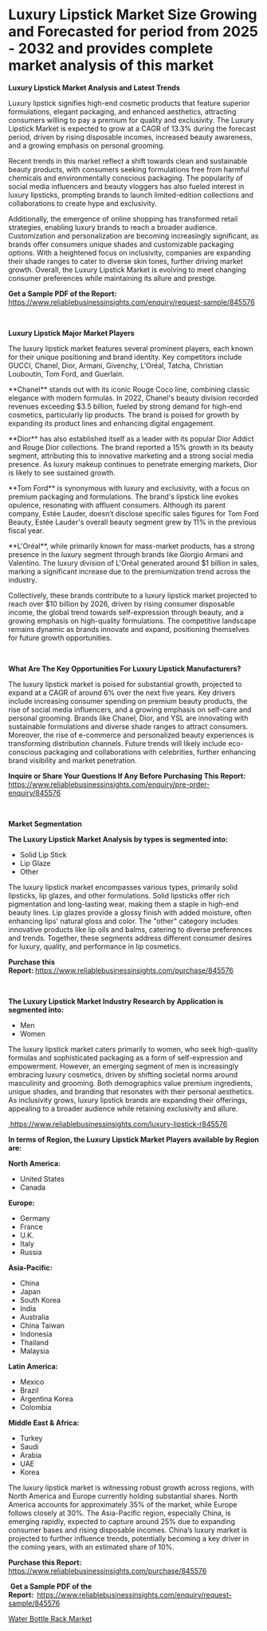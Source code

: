 <p><h1>Luxury Lipstick Market Size Growing and Forecasted for period from 2025 - 2032 and provides complete market analysis of this market</h1></p><p><strong>Luxury Lipstick Market Analysis and Latest Trends</strong></p>
<p><p>Luxury lipstick signifies high-end cosmetic products that feature superior formulations, elegant packaging, and enhanced aesthetics, attracting consumers willing to pay a premium for quality and exclusivity. The Luxury Lipstick Market is expected to grow at a CAGR of 13.3% during the forecast period, driven by rising disposable incomes, increased beauty awareness, and a growing emphasis on personal grooming.</p><p>Recent trends in this market reflect a shift towards clean and sustainable beauty products, with consumers seeking formulations free from harmful chemicals and environmentally conscious packaging. The popularity of social media influencers and beauty vloggers has also fueled interest in luxury lipsticks, prompting brands to launch limited-edition collections and collaborations to create hype and exclusivity.</p><p>Additionally, the emergence of online shopping has transformed retail strategies, enabling luxury brands to reach a broader audience. Customization and personalization are becoming increasingly significant, as brands offer consumers unique shades and customizable packaging options. With a heightened focus on inclusivity, companies are expanding their shade ranges to cater to diverse skin tones, further driving market growth. Overall, the Luxury Lipstick Market is evolving to meet changing consumer preferences while maintaining its allure and prestige.</p></p>
<p><strong>Get a Sample PDF of the Report:&nbsp;</strong> <a href="https://www.reliablebusinessinsights.com/enquiry/request-sample/845576?utm_campaign=3116&utm_medium=2&utm_source=Github&utm_content=ia&utm_term=04042025&utm_id=luxury-lipstick">https://www.reliablebusinessinsights.com/enquiry/request-sample/845576</a></p>
<p>&nbsp;</p>
<p><strong>Luxury Lipstick Major Market Players</strong></p>
<p><p>The luxury lipstick market features several prominent players, each known for their unique positioning and brand identity. Key competitors include GUCCI, Chanel, Dior, Armani, Givenchy, L'Oréal, Tatcha, Christian Louboutin, Tom Ford, and Guerlain.</p><p>**Chanel** stands out with its iconic Rouge Coco line, combining classic elegance with modern formulas. In 2022, Chanel's beauty division recorded revenues exceeding $3.5 billion, fueled by strong demand for high-end cosmetics, particularly lip products. The brand is poised for growth by expanding its product lines and enhancing digital engagement.</p><p>**Dior** has also established itself as a leader with its popular Dior Addict and Rouge Dior collections. The brand reported a 15% growth in its beauty segment, attributing this to innovative marketing and a strong social media presence. As luxury makeup continues to penetrate emerging markets, Dior is likely to see sustained growth.</p><p>**Tom Ford** is synonymous with luxury and exclusivity, with a focus on premium packaging and formulations. The brand's lipstick line evokes opulence, resonating with affluent consumers. Although its parent company, Estée Lauder, doesn’t disclose specific sales figures for Tom Ford Beauty, Estée Lauder's overall beauty segment grew by 11% in the previous fiscal year.</p><p>**L'Oréal**, while primarily known for mass-market products, has a strong presence in the luxury segment through brands like Giorgio Armani and Valentino. The luxury division of L'Oréal generated around $1 billion in sales, marking a significant increase due to the premiumization trend across the industry.</p><p>Collectively, these brands contribute to a luxury lipstick market projected to reach over $10 billion by 2026, driven by rising consumer disposable income, the global trend towards self-expression through beauty, and a growing emphasis on high-quality formulations. The competitive landscape remains dynamic as brands innovate and expand, positioning themselves for future growth opportunities.</p></p>
<p>&nbsp;</p>
<p><strong>What Are The Key Opportunities For Luxury Lipstick Manufacturers?</strong></p>
<p><p>The luxury lipstick market is poised for substantial growth, projected to expand at a CAGR of around 6% over the next five years. Key drivers include increasing consumer spending on premium beauty products, the rise of social media influencers, and a growing emphasis on self-care and personal grooming. Brands like Chanel, Dior, and YSL are innovating with sustainable formulations and diverse shade ranges to attract consumers. Moreover, the rise of e-commerce and personalized beauty experiences is transforming distribution channels. Future trends will likely include eco-conscious packaging and collaborations with celebrities, further enhancing brand visibility and market penetration.</p></p>
<p><strong>Inquire or Share Your Questions If Any Before Purchasing This Report:</strong> <a href="https://www.reliablebusinessinsights.com/enquiry/pre-order-enquiry/845576?utm_campaign=3116&utm_medium=2&utm_source=Github&utm_content=ia&utm_term=04042025&utm_id=luxury-lipstick">https://www.reliablebusinessinsights.com/enquiry/pre-order-enquiry/845576</a></p>
<p>&nbsp;</p>
<p><strong>Market Segmentation</strong></p>
<p><strong>The Luxury Lipstick Market Analysis by types is segmented into:</strong></p>
<p><ul><li>Solid Lip Stick</li><li>Lip Glaze</li><li>Other</li></ul></p>
<p><p>The luxury lipstick market encompasses various types, primarily solid lipsticks, lip glazes, and other formulations. Solid lipsticks offer rich pigmentation and long-lasting wear, making them a staple in high-end beauty lines. Lip glazes provide a glossy finish with added moisture, often enhancing lips' natural gloss and color. The "other" category includes innovative products like lip oils and balms, catering to diverse preferences and trends. Together, these segments address different consumer desires for luxury, quality, and performance in lip cosmetics.</p></p>
<p><strong>Purchase this Report:&nbsp;</strong><a href="https://www.reliablebusinessinsights.com/purchase/845576?utm_campaign=3116&utm_medium=2&utm_source=Github&utm_content=ia&utm_term=04042025&utm_id=luxury-lipstick">https://www.reliablebusinessinsights.com/purchase/845576</a></p>
<p>&nbsp;</p>
<p><strong>The Luxury Lipstick Market Industry Research by Application is segmented into:</strong></p>
<p><ul><li>Men</li><li>Women</li></ul></p>
<p><p>The luxury lipstick market caters primarily to women, who seek high-quality formulas and sophisticated packaging as a form of self-expression and empowerment. However, an emerging segment of men is increasingly embracing luxury cosmetics, driven by shifting societal norms around masculinity and grooming. Both demographics value premium ingredients, unique shades, and branding that resonates with their personal aesthetics. As inclusivity grows, luxury lipstick brands are expanding their offerings, appealing to a broader audience while retaining exclusivity and allure.</p></p>
<p><a href="https://www.reliablebusinessinsights.com/luxury-lipstick-r845576?utm_campaign=3116&utm_medium=2&utm_source=Github&utm_content=ia&utm_term=04042025&utm_id=luxury-lipstick">&nbsp;https://www.reliablebusinessinsights.com/luxury-lipstick-r845576</a></p>
<p><strong>In terms of Region, the Luxury Lipstick Market Players available by Region are:</strong></p>
<p>
    <p> <strong> North America: </strong>
        <ul>
            <li>United States</li>
            <li>Canada</li>
        </ul>
        </p> 
    <p> <strong> Europe: </strong>
        <ul>
            <li>Germany</li>
            <li>France</li>
            <li>U.K.</li>
            <li>Italy</li>
            <li>Russia</li>
        </ul>
        </p> 
    <p> <strong> Asia-Pacific: </strong>
        <ul>
            <li>China</li>
            <li>Japan</li>
            <li>South Korea</li>
            <li>India</li>
            <li>Australia</li>
            <li>China Taiwan</li>
            <li>Indonesia</li>
            <li>Thailand</li>
            <li>Malaysia</li>
        </ul>
        </p> 
    <p> <strong> Latin America: </strong>
        <ul>
            <li>Mexico</li>
            <li>Brazil</li>
            <li>Argentina Korea</li>
            <li>Colombia</li>
        </ul>
        </p> 
    <p> <strong> Middle East & Africa: </strong>
        <ul>
            <li>Turkey</li>
            <li>Saudi</li>
            <li>Arabia</li>
            <li>UAE</li>
            <li>Korea</li>
        </ul>
    </p>
    </p>
<p><p>The luxury lipstick market is witnessing robust growth across regions, with North America and Europe currently holding substantial shares. North America accounts for approximately 35% of the market, while Europe follows closely at 30%. The Asia-Pacific region, especially China, is emerging rapidly, expected to capture around 25% due to expanding consumer bases and rising disposable incomes. China’s luxury market is projected to further influence trends, potentially becoming a key driver in the coming years, with an estimated share of 10%.</p></p>
<p><strong>Purchase this Report: </strong><a href="https://www.reliablebusinessinsights.com/purchase/845576?utm_campaign=3116&utm_medium=2&utm_source=Github&utm_content=ia&utm_term=04042025&utm_id=luxury-lipstick">https://www.reliablebusinessinsights.com/purchase/845576</a></p>
<p>&nbsp;<strong>Get a Sample PDF of the Report:&nbsp;&nbsp;</strong><a href="https://www.reliablebusinessinsights.com/enquiry/request-sample/845576?utm_campaign=3116&utm_medium=2&utm_source=Github&utm_content=ia&utm_term=04042025&utm_id=luxury-lipstick">https://www.reliablebusinessinsights.com/enquiry/request-sample/845576</a></p>
<p><strong></strong></p>
<p><p><a href="https://github.com/ziwersekos/Market-Research-Report-List-1/blob/main/water-bottle-rack-market.md?utm_campaign=3116&utm_medium=2&utm_source=Github&utm_content=ia&utm_term=04042025&utm_id=luxury-lipstick">Water Bottle Rack Market</a></p></p>
